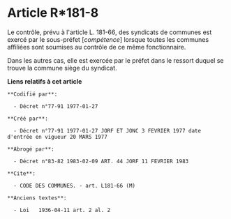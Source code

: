 # Article R*181-8

Le contrôle, prévu à l'article L. 181-66, des syndicats de communes est exercé par le sous-préfet [*compétence*] lorsque
toutes les communes affiliées sont soumises au contrôle de ce même fonctionnaire.

Dans les autres cas, elle est exercée par le préfet dans le ressort duquel se trouve la commune siège du syndicat.

**Liens relatifs à cet article**

	**Codifié par**:

	  - Décret n°77-91 1977-01-27

	**Créé par**:

	  - Décret n°77-91 1977-01-27 JORF ET JONC 3 FEVRIER 1977 date d'entrée en vigueur 20 MARS 1977

	**Abrogé par**:

	  - Décret n°83-82 1983-02-09 ART. 44 JORF 11 FEVRIER 1983

	**Cite**:

	  - CODE DES COMMUNES. - art. L181-66 (M)

	**Anciens textes**:

	  - Loi   1936-04-11 art. 2 al. 2
